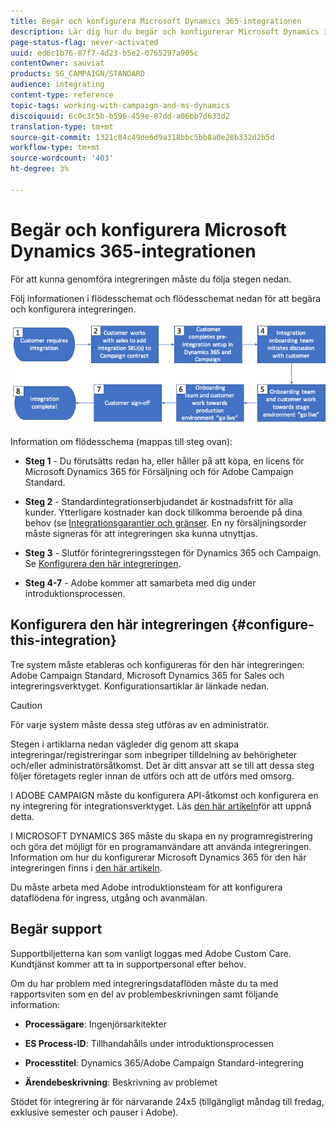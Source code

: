 ```yaml
---
title: Begär och konfigurera Microsoft Dynamics 365-integrationen
description: Lär dig hur du begär och konfigurerar Microsoft Dynamics 365 med integrering av Campaign Standarder
page-status-flag: never-activated
uuid: ed6c1b76-87f7-4d23-b5e2-0765297a905c
contentOwner: sauviat
products: SG_CAMPAIGN/STANDARD
audience: integrating
content-type: reference
topic-tags: working-with-campaign-and-ms-dynamics
discoiquuid: 6c0c3c5b-b596-459e-87dd-a06bb7d633d2
translation-type: tm+mt
source-git-commit: 1321c84c49de6d9a318bbc5bb8a0e28b332d2b5d
workflow-type: tm+mt
source-wordcount: '403'
ht-degree: 3%

---
```



# Begär och konfigurera Microsoft Dynamics 365-integrationen

För att kunna genomföra integreringen måste du följa stegen nedan.

Följ informationen i flödesschemat och flödesschemat nedan för att begära och konfigurera integreringen.

![](assets/provisioning-wf.png)

Information om flödesschema (mappas till steg ovan):

* **Steg 1** - Du förutsätts redan ha, eller håller på att köpa, en licens för Microsoft Dynamics 365 för Försäljning och för Adobe Campaign Standard.

* **Steg 2** - Standardintegrationserbjudandet är kostnadsfritt för alla kunder. Ytterligare kostnader kan dock tillkomma beroende på dina behov (se [Integrationsgarantier och gränser](../../integrating/using/ms-dynamics-365-integration-guardrails.md). En ny försäljningsorder måste signeras för att integreringen ska kunna utnyttjas.

* **Steg 3** - Slutför förintegreringsstegen för Dynamics 365 och Campaign. Se [Konfigurera den här integreringen](#configure-this-integration).

* **Steg 4-7** - Adobe kommer att samarbeta med dig under introduktionsprocessen.

## Konfigurera den här integreringen {#configure-this-integration}

Tre system måste etableras och konfigureras för den här integreringen: Adobe Campaign Standard, Microsoft Dynamics 365 for Sales och integreringsverktyget. Konfigurationsartiklar är länkade nedan.

>[!CAUTION]
>
>För varje system måste dessa steg utföras av en administratör.
>
>Stegen i artiklarna nedan vägleder dig genom att skapa integreringar/registreringar som inbegriper tilldelning av behörigheter och/eller administratörsåtkomst.  Det är ditt ansvar att se till att dessa steg följer företagets regler innan de utförs och att de utförs med omsorg.

I ADOBE CAMPAIGN måste du konfigurera API-åtkomst och konfigurera en ny integrering för integrationsverktyget. Läs [den här artikeln](../../integrating/using/configure-adobe-io-for-ms-dynamic.md)för att uppnå detta.

I MICROSOFT DYNAMICS 365 måste du skapa en ny programregistrering och göra det möjligt för en programanvändare att använda integreringen.  Information om hur du konfigurerar Microsoft Dynamics 365 för den här integreringen finns i [den här artikeln](../../integrating/using/configure-microsoft-dynamics-365-for-campaign-integration.md).

Du måste arbeta med Adobe introduktionsteam för att konfigurera dataflödena för ingress, utgång och avanmälan.


## Begär support

Supportbiljetterna kan som vanligt loggas med Adobe Custom Care. Kundtjänst kommer att ta in supportpersonal efter behov.

Om du har problem med integreringsdataflöden måste du ta med rapportsviten som en del av problembeskrivningen samt följande information:

* **Processägare**: Ingenjörsarkitekter

* **ES Process-ID**: Tillhandahålls under introduktionsprocessen

* **Processtitel**: Dynamics 365/Adobe Campaign Standard-integrering

* **Ärendebeskrivning**: Beskrivning av problemet

Stödet för integrering är för närvarande 24x5 (tillgängligt måndag till fredag, exklusive semester och pauser i Adobe).
